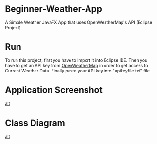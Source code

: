 # Beginner-Weather-App
A Simple Weather JavaFX App that uses OpenWeatherMap's API  (Eclipse Project)

# Run
To run this project, first you have to import it into Eclipse IDE.
Then you have to get an API key from [OpenWeatherMap](https://openweathermap.org/api) in order to get access to Current Weather Data.
Finally paste your API key into "apikeyfile.txt" file.

# Application Screenshot
[alt](https://github.com/irineos/Beginner-Weather-App/blob/main/weatherAppScreenshot.png)

# Class Diagram
[alt](https://github.com/irineos/Beginner-Weather-App/blob/main/classDiagram.gif)
